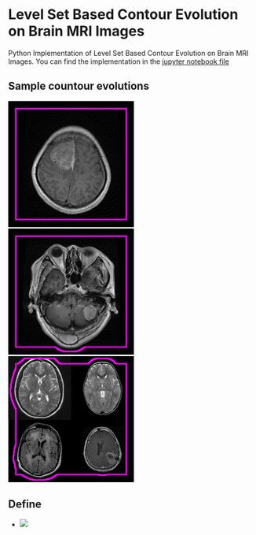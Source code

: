 # Level Set Based Contour Evolution on Brain MRI Images
Python Implementation of Level Set Based Contour Evolution on Brain MRI Images. You can find the implementation in the [jupyter notebook file](Level_Set_Method.ipynb)


## Sample countour evolutions

<p float="left">
  <img src="Evolution/20211008-130903.gif" width="256" />
  <img src="Evolution/20211008-130912.gif" width="256" /> 
  <img src="Evolution/20211008-130919.gif" width="256" /> 
</p>

## Define
- <img src="https://latex.codecogs.com/gif.latex?c^2=b^2+a^2">


